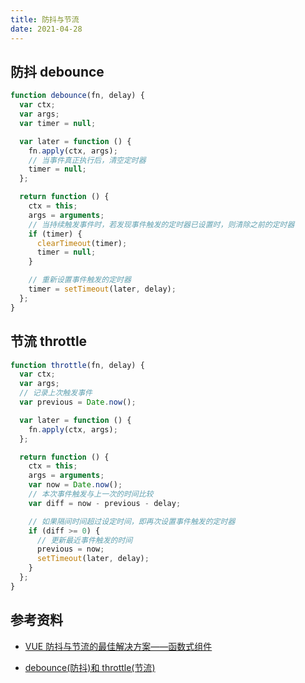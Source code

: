 ```yaml
---
title: 防抖与节流
date: 2021-04-28
---
```


## 防抖 debounce

```js
function debounce(fn, delay) {
  var ctx;
  var args;
  var timer = null;

  var later = function () {
    fn.apply(ctx, args);
    // 当事件真正执行后，清空定时器
    timer = null;
  };

  return function () {
    ctx = this;
    args = arguments;
    // 当持续触发事件时，若发现事件触发的定时器已设置时，则清除之前的定时器
    if (timer) {
      clearTimeout(timer);
      timer = null;
    }

    // 重新设置事件触发的定时器
    timer = setTimeout(later, delay);
  };
}
```

## 节流 throttle

```js
function throttle(fn, delay) {
  var ctx;
  var args;
  // 记录上次触发事件
  var previous = Date.now();

  var later = function () {
    fn.apply(ctx, args);
  };

  return function () {
    ctx = this;
    args = arguments;
    var now = Date.now();
    // 本次事件触发与上一次的时间比较
    var diff = now - previous - delay;

    // 如果隔间时间超过设定时间，即再次设置事件触发的定时器
    if (diff >= 0) {
      // 更新最近事件触发的时间
      previous = now;
      setTimeout(later, delay);
    }
  };
}
```

## 参考资料

- [VUE 防抖与节流的最佳解决方案——函数式组件](https://blog.csdn.net/weixin_33905756/article/details/91415517)

- [debounce(防抖)和 throttle(节流)](https://segmentfault.com/a/1190000005926579)
